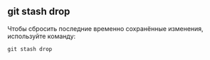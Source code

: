 ## **git stash drop**

Чтобы сбросить последние временно сохранённыe изменения, используйте команду:

```
git stash drop
```